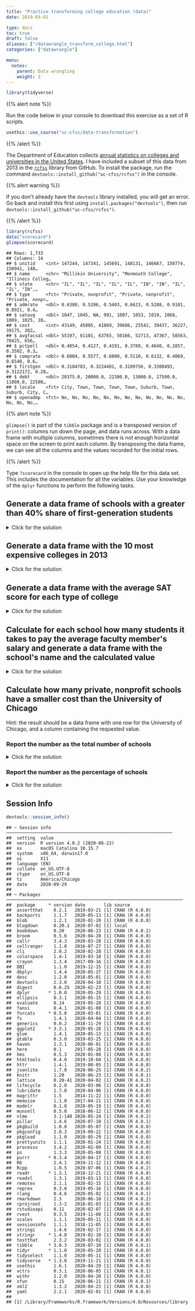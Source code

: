 ```yaml
---
title: "Practice transforming college education (data)"
date: 2019-03-01

type: docs
toc: true
draft: false
aliases: ["/datawrangle_transform_college.html"]
categories: ["datawrangle"]

menu:
  notes:
    parent: Data wrangling
    weight: 3
---
```





```r
library(tidyverse)
```

{{% alert note %}}

Run the code below in your console to download this exercise as a set of R scripts.

```r
usethis::use_course("uc-cfss/data-transformation")
```

{{% /alert %}}

The Department of Education collects [annual statistics on colleges and universities in the United States](https://collegescorecard.ed.gov/). I have included a subset of this data from 2013 in the [`rcfss`](https://github.com/uc-cfss/rcfss) library from GitHub. To install the package, run the command `devtools::install_github("uc-cfss/rcfss")` in the console.

{{% alert warning %}}

If you don't already have the `devtools` library installed, you will get an error. Go back and install this first using `install.packages("devtools")`, then run `devtools::install_github("uc-cfss/rcfss")`.

{{% /alert %}}


```r
library(rcfss)
data("scorecard")
glimpse(scorecard)
```

```
## Rows: 1,733
## Columns: 14
## $ unitid    <int> 147244, 147341, 145691, 148131, 146667, 150774, 150941, 148…
## $ name      <chr> "Millikin University", "Monmouth College", "Illinois Colleg…
## $ state     <chr> "IL", "IL", "IL", "IL", "IL", "IN", "IN", "IL", "IL", "IN",…
## $ type      <fct> "Private, nonprofit", "Private, nonprofit", "Private, nonpr…
## $ admrate   <dbl> 0.6380, 0.5206, 0.5403, 0.6623, 0.5288, 0.9101, 0.8921, 0.4…
## $ satavg    <dbl> 1047, 1045, NA, 991, 1007, 1053, 1019, 1068, 1009, 1025, 10…
## $ cost      <int> 43149, 45005, 41869, 39686, 25542, 39437, 36227, 39175, 382…
## $ avgfacsal <dbl> 55197, 61101, 63765, 50166, 52713, 47367, 58563, 70425, 656…
## $ pctpell   <dbl> 0.4054, 0.4127, 0.4191, 0.3789, 0.4640, 0.2857, 0.3502, 0.3…
## $ comprate  <dbl> 0.6004, 0.5577, 0.6800, 0.5110, 0.6132, 0.4069, 0.6540, 0.6…
## $ firstgen  <dbl> 0.3184783, 0.3224401, 0.3109756, 0.3300493, 0.3122172, 0.28…
## $ debt      <dbl> 20375.0, 20000.0, 22300.0, 13000.0, 17500.0, 11000.0, 22500…
## $ locale    <fct> City, Town, Town, Town, Town, Suburb, Town, Suburb, City, C…
## $ openadmp  <fct> No, No, No, No, No, No, No, No, No, No, No, No, No, No, No,…
```

{{% alert note %}}

`glimpse()` is part of the `tibble` package and is a transposed version of `print()`: columns run down the page, and data runs across. With a data frame with multiple columns, sometimes there is not enough horizontal space on the screen to print each column. By transposing the data frame, we can see all the columns and the values recorded for the initial rows.

{{% /alert %}}

Type `?scorecard` in the console to open up the help file for this data set. This includes the documentation for all the variables. Use your knowledge of the `dplyr` functions to perform the following tasks.

## Generate a data frame of schools with a greater than 40% share of first-generation students

<details> 
  <summary>Click for the solution</summary>
  <p>
  

```r
filter(.data = scorecard, firstgen > .40)
```

```
## # A tibble: 356 x 14
##    unitid name  state type  admrate satavg  cost avgfacsal pctpell comprate
##     <int> <chr> <chr> <fct>   <dbl>  <dbl> <int>     <dbl>   <dbl>    <dbl>
##  1 148584 Univ… IL    Priv…   0.492   1068 39175     70425   0.382    0.629
##  2 148627 Sain… IL    Priv…   0.752   1009 38260     65619   0.533    0.510
##  3 165264 Labo… MA    Priv…   0.267     NA 37535     48357   0.428    0.167
##  4 167251 Newb… MA    Priv…   0.827     NA 43808     62973   0.577    0.419
##  5 169327 Clea… MI    Priv…   0.468    990 23983     45666   0.332    0.176
##  6 176044 Miss… MS    Publ…   0.844    825 20347     52182   0.717    0.312
##  7 176947 Cent… MO    Priv…   0.610   1023 35660     56907   0.398    0.465
##  8 178341 Miss… MO    Publ…   0.943    990 14419     52713   0.478    0.299
##  9 177214 Drur… MO    Priv…   0.700   1142 35054     59661   0.517    0.575
## 10 182281 Univ… NV    Publ…   0.828   1012 17131     97002   0.364    0.406
## # … with 346 more rows, and 4 more variables: firstgen <dbl>, debt <dbl>,
## #   locale <fct>, openadmp <fct>
```

  </p>
</details>

## Generate a data frame with the 10 most expensive colleges in 2013

<details> 
  <summary>Click for the solution</summary>
  <p>
  
  We could use a combination of `arrange()` and `slice()` to sort the data frame from most to least expensive, then keep the first 10 rows:
  

```r
arrange(.data = scorecard, desc(cost)) %>%
  slice(1:10)
```

```
## # A tibble: 10 x 14
##    unitid name  state type  admrate satavg  cost avgfacsal pctpell comprate
##     <int> <chr> <chr> <fct>   <dbl>  <dbl> <int>     <dbl>   <dbl>    <dbl>
##  1 144050 Univ… IL    Priv…  0.0794   1508 70100    166221  0.109     0.942
##  2 115409 Harv… CA    Priv…  0.129    1496 69355    123039  0.12      0.933
##  3 190150 Colu… NY    Priv…  0.0683   1496 69021    168867  0.224     0.941
##  4 147767 Nort… IL    Priv…  0.107    1470 67887    154701  0.142     0.935
##  5 212054 Drex… PA    Priv…  0.746    1204 67821     99576  0.220     0.698
##  6 179867 Wash… MO    Priv…  0.165    1472 67751    134640  0.0833    0.940
##  7 193900 New … NY    Priv…  0.319    1371 67637    126504  0.211     0.846
##  8 123961 Univ… CA    Priv…  0.166    1395 67064    132408  0.217     0.920
##  9 120254 Occi… CA    Priv…  0.458    1315 67046    101637  0.202     0.808
## 10 182670 Dart… NH    Priv…  0.106    1441 67044    137502  0.142     0.966
## # … with 4 more variables: firstgen <dbl>, debt <dbl>, locale <fct>,
## #   openadmp <fct>
```

 We can also use the `top_n()` function in `dplyr` to accomplish the same thing in one line of code.


```r
top_n(x = scorecard, n = 10, wt = cost)
```

```
## # A tibble: 10 x 14
##    unitid name  state type  admrate satavg  cost avgfacsal pctpell comprate
##     <int> <chr> <chr> <fct>   <dbl>  <dbl> <int>     <dbl>   <dbl>    <dbl>
##  1 179867 Wash… MO    Priv…  0.165    1472 67751    134640  0.0833    0.940
##  2 123961 Univ… CA    Priv…  0.166    1395 67064    132408  0.217     0.920
##  3 147767 Nort… IL    Priv…  0.107    1470 67887    154701  0.142     0.935
##  4 120254 Occi… CA    Priv…  0.458    1315 67046    101637  0.202     0.808
##  5 212054 Drex… PA    Priv…  0.746    1204 67821     99576  0.220     0.698
##  6 190150 Colu… NY    Priv…  0.0683   1496 69021    168867  0.224     0.941
##  7 115409 Harv… CA    Priv…  0.129    1496 69355    123039  0.12      0.933
##  8 182670 Dart… NH    Priv…  0.106    1441 67044    137502  0.142     0.966
##  9 144050 Univ… IL    Priv…  0.0794   1508 70100    166221  0.109     0.942
## 10 193900 New … NY    Priv…  0.319    1371 67637    126504  0.211     0.846
## # … with 4 more variables: firstgen <dbl>, debt <dbl>, locale <fct>,
## #   openadmp <fct>
```

  Notice that the resulting data frame is not sorted in order from most to least expensive - instead it is sorted in the original order from the data frame, but still only contains the 10 most expensive schools based on cost.
  
  </p>
</details>

## Generate a data frame with the average SAT score for each type of college

<details> 
  <summary>Click for the solution</summary>
  <p>
  

```r
scorecard %>%
  group_by(type) %>%
  summarize(mean_sat = mean(satavg, na.rm = TRUE))
```

```
## `summarise()` ungrouping output (override with `.groups` argument)
```

```
## # A tibble: 3 x 2
##   type                mean_sat
##   <fct>                  <dbl>
## 1 Public                 1049.
## 2 Private, nonprofit     1076.
## 3 Private, for-profit     980
```

  </p>
</details>

## Calculate for each school how many students it takes to pay the average faculty member's salary and generate a data frame with the school's name and the calculated value

<details> 
  <summary>Click for the solution</summary>
  <p>
  

```r
scorecard %>%
  mutate(ratio = avgfacsal / cost) %>%
  select(name, ratio)
```

```
## # A tibble: 1,733 x 2
##    name                                              ratio
##    <chr>                                             <dbl>
##  1 Millikin University                                1.28
##  2 Monmouth College                                   1.36
##  3 Illinois College                                   1.52
##  4 Quincy University                                  1.26
##  5 Lincoln Christian University                       2.06
##  6 Holy Cross College                                 1.20
##  7 Huntington University                              1.62
##  8 University of St Francis                           1.80
##  9 Saint Xavier University                            1.72
## 10 Indiana University-Purdue University-Indianapolis  3.75
## # … with 1,723 more rows
```

  </p>
</details>

## Calculate how many private, nonprofit schools have a smaller cost than the University of Chicago

Hint: the result should be a data frame with one row for the University of Chicago, and a column containing the requested value.

### Report the number as the total number of schools

<details> 
  <summary>Click for the solution</summary>
  <p>
  

```r
scorecard %>%
  filter(type == "Private, nonprofit") %>%
  arrange(cost) %>%
  # use row_number() but subtract 1 since UChicago is not cheaper than itself
  mutate(school_cheaper = row_number() - 1) %>%
  filter(name == "University of Chicago") %>%
  glimpse()
```

```
## Rows: 1
## Columns: 15
## $ unitid         <int> 144050
## $ name           <chr> "University of Chicago"
## $ state          <chr> "IL"
## $ type           <fct> "Private, nonprofit"
## $ admrate        <dbl> 0.0794
## $ satavg         <dbl> 1508
## $ cost           <int> 70100
## $ avgfacsal      <dbl> 166221
## $ pctpell        <dbl> 0.109
## $ comprate       <dbl> 0.9422
## $ firstgen       <dbl> 0.2024353
## $ debt           <dbl> 14853
## $ locale         <fct> City
## $ openadmp       <fct> No
## $ school_cheaper <dbl> 1066
```

  </p>
</details>

### Report the number as the percentage of schools

<details> 
  <summary>Click for the solution</summary>
  <p>
  

```r
scorecard %>%
  filter(type == "Private, nonprofit") %>%
  mutate(cost_rank = percent_rank(cost)) %>%
  filter(name == "University of Chicago") %>%
  glimpse()
```

```
## Rows: 1
## Columns: 15
## $ unitid    <int> 144050
## $ name      <chr> "University of Chicago"
## $ state     <chr> "IL"
## $ type      <fct> "Private, nonprofit"
## $ admrate   <dbl> 0.0794
## $ satavg    <dbl> 1508
## $ cost      <int> 70100
## $ avgfacsal <dbl> 166221
## $ pctpell   <dbl> 0.109
## $ comprate  <dbl> 0.9422
## $ firstgen  <dbl> 0.2024353
## $ debt      <dbl> 14853
## $ locale    <fct> City
## $ openadmp  <fct> No
## $ cost_rank <dbl> 1
```

  </p>
</details>

## Session Info



```r
devtools::session_info()
```

```
## ─ Session info ───────────────────────────────────────────────────────────────
##  setting  value                       
##  version  R version 4.0.2 (2020-06-22)
##  os       macOS Catalina 10.15.7      
##  system   x86_64, darwin17.0          
##  ui       X11                         
##  language (EN)                        
##  collate  en_US.UTF-8                 
##  ctype    en_US.UTF-8                 
##  tz       America/Chicago             
##  date     2020-09-29                  
## 
## ─ Packages ───────────────────────────────────────────────────────────────────
##  package     * version date       lib source        
##  assertthat    0.2.1   2019-03-21 [1] CRAN (R 4.0.0)
##  backports     1.1.7   2020-05-13 [1] CRAN (R 4.0.0)
##  blob          1.2.1   2020-01-20 [1] CRAN (R 4.0.0)
##  blogdown      0.20.1  2020-07-02 [1] local         
##  bookdown      0.20    2020-06-23 [1] CRAN (R 4.0.2)
##  broom         0.5.6   2020-04-20 [1] CRAN (R 4.0.0)
##  callr         3.4.3   2020-03-28 [1] CRAN (R 4.0.0)
##  cellranger    1.1.0   2016-07-27 [1] CRAN (R 4.0.0)
##  cli           2.0.2   2020-02-28 [1] CRAN (R 4.0.0)
##  colorspace    1.4-1   2019-03-18 [1] CRAN (R 4.0.0)
##  crayon        1.3.4   2017-09-16 [1] CRAN (R 4.0.0)
##  DBI           1.1.0   2019-12-15 [1] CRAN (R 4.0.0)
##  dbplyr        1.4.4   2020-05-27 [1] CRAN (R 4.0.0)
##  desc          1.2.0   2018-05-01 [1] CRAN (R 4.0.0)
##  devtools      2.3.0   2020-04-10 [1] CRAN (R 4.0.0)
##  digest        0.6.25  2020-02-23 [1] CRAN (R 4.0.0)
##  dplyr       * 1.0.0   2020-05-29 [1] CRAN (R 4.0.0)
##  ellipsis      0.3.1   2020-05-15 [1] CRAN (R 4.0.0)
##  evaluate      0.14    2019-05-28 [1] CRAN (R 4.0.0)
##  fansi         0.4.1   2020-01-08 [1] CRAN (R 4.0.0)
##  forcats     * 0.5.0   2020-03-01 [1] CRAN (R 4.0.0)
##  fs            1.4.1   2020-04-04 [1] CRAN (R 4.0.0)
##  generics      0.0.2   2018-11-29 [1] CRAN (R 4.0.0)
##  ggplot2     * 3.3.1   2020-05-28 [1] CRAN (R 4.0.0)
##  glue          1.4.1   2020-05-13 [1] CRAN (R 4.0.0)
##  gtable        0.3.0   2019-03-25 [1] CRAN (R 4.0.0)
##  haven         2.3.1   2020-06-01 [1] CRAN (R 4.0.0)
##  here          0.1     2017-05-28 [1] CRAN (R 4.0.0)
##  hms           0.5.3   2020-01-08 [1] CRAN (R 4.0.0)
##  htmltools     0.4.0   2019-10-04 [1] CRAN (R 4.0.0)
##  httr          1.4.1   2019-08-05 [1] CRAN (R 4.0.0)
##  jsonlite      1.7.0   2020-06-25 [1] CRAN (R 4.0.2)
##  knitr         1.29    2020-06-23 [1] CRAN (R 4.0.1)
##  lattice       0.20-41 2020-04-02 [1] CRAN (R 4.0.2)
##  lifecycle     0.2.0   2020-03-06 [1] CRAN (R 4.0.0)
##  lubridate     1.7.8   2020-04-06 [1] CRAN (R 4.0.0)
##  magrittr      1.5     2014-11-22 [1] CRAN (R 4.0.0)
##  memoise       1.1.0   2017-04-21 [1] CRAN (R 4.0.0)
##  modelr        0.1.8   2020-05-19 [1] CRAN (R 4.0.0)
##  munsell       0.5.0   2018-06-12 [1] CRAN (R 4.0.0)
##  nlme          3.1-148 2020-05-24 [1] CRAN (R 4.0.2)
##  pillar        1.4.6   2020-07-10 [1] CRAN (R 4.0.1)
##  pkgbuild      1.0.8   2020-05-07 [1] CRAN (R 4.0.0)
##  pkgconfig     2.0.3   2019-09-22 [1] CRAN (R 4.0.0)
##  pkgload       1.1.0   2020-05-29 [1] CRAN (R 4.0.0)
##  prettyunits   1.1.1   2020-01-24 [1] CRAN (R 4.0.0)
##  processx      3.4.2   2020-02-09 [1] CRAN (R 4.0.0)
##  ps            1.3.3   2020-05-08 [1] CRAN (R 4.0.0)
##  purrr       * 0.3.4   2020-04-17 [1] CRAN (R 4.0.0)
##  R6            2.4.1   2019-11-12 [1] CRAN (R 4.0.0)
##  Rcpp          1.0.5   2020-07-06 [1] CRAN (R 4.0.2)
##  readr       * 1.3.1   2018-12-21 [1] CRAN (R 4.0.0)
##  readxl        1.3.1   2019-03-13 [1] CRAN (R 4.0.0)
##  remotes       2.1.1   2020-02-15 [1] CRAN (R 4.0.0)
##  reprex        0.3.0   2019-05-16 [1] CRAN (R 4.0.0)
##  rlang         0.4.6   2020-05-02 [1] CRAN (R 4.0.1)
##  rmarkdown     2.3     2020-06-18 [1] CRAN (R 4.0.2)
##  rprojroot     1.3-2   2018-01-03 [1] CRAN (R 4.0.0)
##  rstudioapi    0.11    2020-02-07 [1] CRAN (R 4.0.0)
##  rvest         0.3.5   2019-11-08 [1] CRAN (R 4.0.0)
##  scales        1.1.1   2020-05-11 [1] CRAN (R 4.0.0)
##  sessioninfo   1.1.1   2018-11-05 [1] CRAN (R 4.0.0)
##  stringi       1.4.6   2020-02-17 [1] CRAN (R 4.0.0)
##  stringr     * 1.4.0   2019-02-10 [1] CRAN (R 4.0.0)
##  testthat      2.3.2   2020-03-02 [1] CRAN (R 4.0.0)
##  tibble      * 3.0.3   2020-07-10 [1] CRAN (R 4.0.1)
##  tidyr       * 1.1.0   2020-05-20 [1] CRAN (R 4.0.0)
##  tidyselect    1.1.0   2020-05-11 [1] CRAN (R 4.0.0)
##  tidyverse   * 1.3.0   2019-11-21 [1] CRAN (R 4.0.0)
##  usethis       1.6.1   2020-04-29 [1] CRAN (R 4.0.0)
##  vctrs         0.3.1   2020-06-05 [1] CRAN (R 4.0.1)
##  withr         2.2.0   2020-04-20 [1] CRAN (R 4.0.0)
##  xfun          0.15    2020-06-21 [1] CRAN (R 4.0.1)
##  xml2          1.3.2   2020-04-23 [1] CRAN (R 4.0.0)
##  yaml          2.2.1   2020-02-01 [1] CRAN (R 4.0.0)
## 
## [1] /Library/Frameworks/R.framework/Versions/4.0/Resources/library
```
